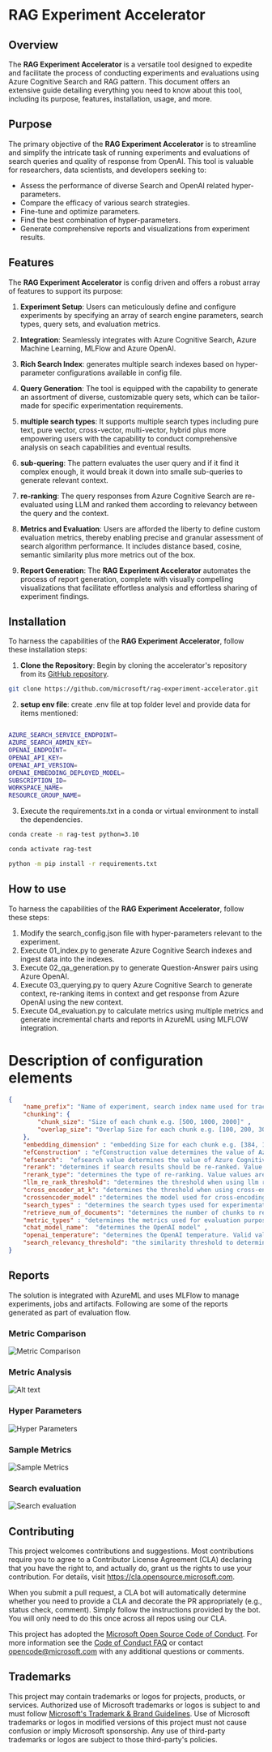 # RAG Experiment Accelerator

## Overview

The **RAG Experiment Accelerator** is a versatile tool designed to expedite and facilitate the process of conducting experiments and evaluations using Azure Cognitive Search and RAG pattern. This document offers an extensive guide detailing everything you need to know about this tool, including its purpose, features, installation, usage, and more.

## Purpose

The primary objective of the **RAG Experiment Accelerator** is to streamline and simplify the intricate task of running experiments and evaluations of search queries and quality of response from OpenAI. This tool is valuable for researchers, data scientists, and developers seeking to:

- Assess the performance of diverse Search and OpenAI related hyper-parameters.
- Compare the efficacy of various search strategies.
- Fine-tune and optimize parameters.
- Find the best combination of hyper-parameters.
- Generate comprehensive reports and visualizations from experiment results.

## Features

The **RAG Experiment Accelerator** is config driven and offers a robust array of features to support its purpose:

1. **Experiment Setup**: Users can meticulously define and configure experiments by specifying an array of search engine parameters, search types, query sets, and evaluation metrics.

2. **Integration**: Seamlessly integrates with Azure Cognitive Search, Azure Machine Learning, MLFlow and Azure OpenAI.

3. **Rich Search Index**: generates multiple search indexes based on hyper-parameter configurations available in config file.

4. **Query Generation**: The tool is equipped with the capability to generate an assortment of diverse, customizable query sets, which can be tailor-made for specific experimentation requirements.

5. **multiple search types**: It supports multiple search types including pure text, pure vector, cross-vector, multi-vector, hybrid plus more empowering users with the capability to conduct comprehensive analysis on seach capabilities and eventual results.

6. **sub-quering**: The pattern evaluates the user query and if it find it complex enough, it would break it down into smalle sub-queries to generate relevant context.

7. **re-ranking**: The query responses from Azure Cognitive Search are re-evaluated using LLM and ranked them according to relevancy between the query and the context.

8. **Metrics and Evaluation**: Users are afforded the liberty to define custom evaluation metrics, thereby enabling precise and granular assessment of search algorithm performance. It includes distance based, cosine, semantic similarity plus more metrics out of the box.

9. **Report Generation**: The **RAG Experiment Accelerator** automates the process of report generation, complete with visually compelling visualizations that facilitate effortless analysis and effortless sharing of experiment findings.


## Installation

To harness the capabilities of the **RAG Experiment Accelerator**, follow these installation steps:

1. **Clone the Repository**: Begin by cloning the accelerator's repository from its [GitHub repository](https://github.com/your-repo/search-experiment-accelerator.git).

```bash
git clone https://github.com/microsoft/rag-experiment-accelerator.git
```

2. **setup env file**: create .env file at top folder level and provide data for items mentioned:

```bash

AZURE_SEARCH_SERVICE_ENDPOINT=
AZURE_SEARCH_ADMIN_KEY=
OPENAI_ENDPOINT=
OPENAI_API_KEY=
OPENAI_API_VERSION=
OPENAI_EMBEDDING_DEPLOYED_MODEL=
SUBSCRIPTION_ID=
WORKSPACE_NAME=
RESOURCE_GROUP_NAME=

```
3. Execute the requirements.txt in a conda or virtual environment to install the dependencies.

```bash
conda create -n rag-test python=3.10

conda activate rag-test

python -m pip install -r requirements.txt

```

## How to use

To harness the capabilities of the **RAG Experiment Accelerator**, follow these steps:

1. Modify the search_config.json file with hyper-parameters relevant to the experiment.
2. Execute 01_index.py to generate Azure Cognitive Search indexes and ingest data into the indexes.
3. Execute 02_qa_generation.py to generate Question-Answer pairs using Azure OpenAI.
4. Execute 03_querying.py to query Azure Cognitive Search to generate context, re-ranking items in context and get response from Azure OpenAI using the new context.
5. Execute 04_evaluation.py to calculate metrics using multiple metrics and generate incremental charts and reports in AzureML using MLFLOW integration.


# Description of configuration elements

```json
{
    "name_prefix": "Name of experiment, search index name used for tracking and comparing jobs",
    "chunking": {
        "chunk_size": "Size of each chunk e.g. [500, 1000, 2000]" ,
        "overlap_size": "Overlap Size for each chunk e.g. [100, 200, 300]" 
    },
    "embedding_dimension" : "embedding Size for each chunk e.g. [384, 1024]. Valid values are 384, 768,1024" ,
    "efConstruction" : "efConstruction value determines the value of Azure Cognitive Search vector configuration." ,
    "efsearch":  "efsearch value determines the value of Azure Cognitive Search vector configuration.",
    "rerank": "determines if search results should be re-ranked. Value values are TRUE or FALSE" ,
    "rerank_type": "determines the type of re-ranking. Value values are llm or crossencoder", 
    "llm_re_rank_threshold": "determines the threshold when using llm re-ranking. Chunks with rank above this number are selected in range from 1 - 10." ,
    "cross_encoder_at_k": "determines the threshold when using cross-encoding re-ranking. Chunks with given rank value are selected." ,
    "crossencoder_model" :"determines the model used for cross-encoding re-ranking step. Valid value is cross-encoder/stsb-roberta-base",
    "search_types" : "determines the search types used for experimentation. Valid value are search_for_match_semantic, search_for_match_Hybrid_multi,       search_for_match_Hybrid_cross, search_for_match_text, search_for_match_pure_vector, search_for_match_pure_vector_multi, search_for_match_pure_vector_cross, search_for_manual_hybrid. e.g. ['search_for_manual_hybrid', 'search_for_match_Hybrid_multi','search_for_match_semantic' ]",
    "retrieve_num_of_documents": "determines the number of chunks to retrieve from the search index",
    "metric_types" : "determines the metrics used for evaluation purpose. Valid value are lcsstr, lcsseq, cosine, jaro_winkler, hamming, jaccard, levenshtein, fuzzy, bert_all_MiniLM_L6_v2, bert_base_nli_mean_tokens, bert_large_nli_mean_tokens, bert_large_nli_stsb_mean_tokens, bert_distilbert_base_nli_stsb_mean_tokens, bert_paraphrase_multilingual_MiniLM_L12_v2. e.g ['fuzzy','bert_all_MiniLM_L6_v2','cosine','bert_distilbert_base_nli_stsb_mean_tokens']",
    "chat_model_name":  "determines the OpenAI model" ,
    "openai_temperature": "determines the OpenAI temperature. Valid value ranges from 0 to 1.",
    "search_relevancy_threshold": "the similarity threshold to determine if a doc is relevant. Valid ranges are from 0.0 to 1.1"
}
```

## Reports

The solution is integrated with AzureML and uses MLFlow to manage experiments, jobs and artifacts. Following are some of the reports generated as part of evaluation flow.

### Metric Comparison

![Metric Comparison](./images/metric_comparison.png)

### Metric Analysis

![Alt text](./images/metric_analysis.png)

### Hyper Parameters

![Hyper Parameters](./images/hyper-parameters.png)

### Sample Metrics

![Sample Metrics](./images/sample_metric.png)

### Search evaluation

![Search evaluation](./images/search_chart.png)


## Contributing

This project welcomes contributions and suggestions.  Most contributions require you to agree to a
Contributor License Agreement (CLA) declaring that you have the right to, and actually do, grant us
the rights to use your contribution. For details, visit https://cla.opensource.microsoft.com.

When you submit a pull request, a CLA bot will automatically determine whether you need to provide
a CLA and decorate the PR appropriately (e.g., status check, comment). Simply follow the instructions
provided by the bot. You will only need to do this once across all repos using our CLA.

This project has adopted the [Microsoft Open Source Code of Conduct](https://opensource.microsoft.com/codeofconduct/).
For more information see the [Code of Conduct FAQ](https://opensource.microsoft.com/codeofconduct/faq/) or
contact [opencode@microsoft.com](mailto:opencode@microsoft.com) with any additional questions or comments.

## Trademarks

This project may contain trademarks or logos for projects, products, or services. Authorized use of Microsoft 
trademarks or logos is subject to and must follow 
[Microsoft's Trademark & Brand Guidelines](https://www.microsoft.com/en-us/legal/intellectualproperty/trademarks/usage/general).
Use of Microsoft trademarks or logos in modified versions of this project must not cause confusion or imply Microsoft sponsorship.
Any use of third-party trademarks or logos are subject to those third-party's policies.
